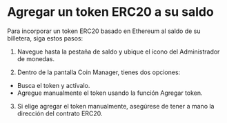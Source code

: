 # Agregar un token ERC20 a su saldo

Para incorporar un token ERC20 basado en Ethereum al saldo de su billetera, siga estos pasos:

1. Navegue hasta la pestaña de saldo y ubique el ícono del Administrador de monedas.

2. Dentro de la pantalla Coin Manager, tienes dos opciones:
 - Busca el token y actívalo.
 - Agregue manualmente el token usando la función Agregar token.

3. Si elige agregar el token manualmente, asegúrese de tener a mano la dirección del contrato ERC20.
